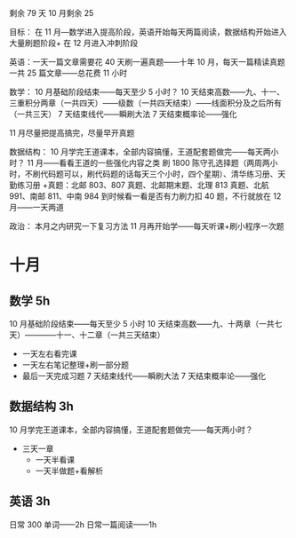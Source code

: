 剩余 79 天
10 月剩余 25 

目标：
在 11 月—数学进入提高阶段，英语开始每天两篇阅读，数据结构开始进入大量刷题阶段+
在 12 月进入冲刺阶段

英语：一天一篇文章需要花 40 天刷一遍真题——十年
10 月，每天一篇精读真题一共 25 篇文章——总花费 11 小时


数学：
10 月基础阶段结束——每天至少 5 小时？
10 天结束高数——九、十一、三重积分两章（一共四天）——级数（一共四天结束）——线面积分及之后所有 （一共三天）
7 天结束线代——瞬刷大法
7 天结束概率论——强化

11 月尽量把提高搞完，尽量早开真题


数据结构：
10 月学完王道课本，全部内容搞懂，王道配套题做完——每天两小时？
11 月——看看王道的一些强化内容之类
刷 1800 陈守孔选择题（两周两小时，不刷代码题可以，刷代码题的话每天三个小时，四个星期）、清华练习册、天勤练习册
+真题：北邮 803、807 真题、北邮期末题、北理 813 真题、北航 991、南邮 811、中南 984
到时候看一看是否有力刷力扣 40 题，不行就放在 12 月——一天两道

政治：
本月之内研究一下复习方法
11 月再开始学——每天听课+刷小程序一次题

# 十月

## 数学 5h
10 月基础阶段结束——每天至少 5 小时
10 天结束高数——九、十两章（一共七天）————十一、十二章（一共三天结束）
- 一天左右看完课
- 一天左右笔记整理+刷一部分题
- 最后一天完成习题
7 天结束线代——瞬刷大法
7 天结束概率论——强化

## 数据结构 3h
10 月学完王道课本，全部内容搞懂，王道配套题做完——每天两小时？
- 三天一章
	- 一天半看课
	- 一天半做题+看解析

## 英语 3h
日常 300 单词——2h
日常一篇阅读——1h

